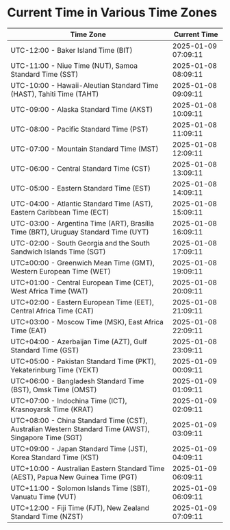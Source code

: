 # Current Time in Various Time Zones

| Time Zone | Current Time |
|-----------|--------------|
| UTC-12:00 - Baker Island Time (BIT) | 2025-01-09 07:09:11 |
| UTC-11:00 - Niue Time (NUT), Samoa Standard Time (SST) | 2025-01-08 08:09:11 |
| UTC-10:00 - Hawaii-Aleutian Standard Time (HAST), Tahiti Time (TAHT) | 2025-01-08 09:09:11 |
| UTC-09:00 - Alaska Standard Time (AKST) | 2025-01-08 10:09:11 |
| UTC-08:00 - Pacific Standard Time (PST) | 2025-01-08 11:09:11 |
| UTC-07:00 - Mountain Standard Time (MST) | 2025-01-08 12:09:11 |
| UTC-06:00 - Central Standard Time (CST) | 2025-01-08 13:09:11 |
| UTC-05:00 - Eastern Standard Time (EST) | 2025-01-08 14:09:11 |
| UTC-04:00 - Atlantic Standard Time (AST), Eastern Caribbean Time (ECT) | 2025-01-08 15:09:11 |
| UTC-03:00 - Argentina Time (ART), Brasília Time (BRT), Uruguay Standard Time (UYT) | 2025-01-08 16:09:11 |
| UTC-02:00 - South Georgia and the South Sandwich Islands Time (SGT) | 2025-01-08 17:09:11 |
| UTC±00:00 - Greenwich Mean Time (GMT), Western European Time (WET) | 2025-01-08 19:09:11 |
| UTC+01:00 - Central European Time (CET), West Africa Time (WAT) | 2025-01-08 20:09:11 |
| UTC+02:00 - Eastern European Time (EET), Central Africa Time (CAT) | 2025-01-08 21:09:11 |
| UTC+03:00 - Moscow Time (MSK), East Africa Time (EAT) | 2025-01-08 22:09:11 |
| UTC+04:00 - Azerbaijan Time (AZT), Gulf Standard Time (GST) | 2025-01-08 23:09:11 |
| UTC+05:00 - Pakistan Standard Time (PKT), Yekaterinburg Time (YEKT) | 2025-01-09 00:09:11 |
| UTC+06:00 - Bangladesh Standard Time (BST), Omsk Time (OMST) | 2025-01-09 01:09:11 |
| UTC+07:00 - Indochina Time (ICT), Krasnoyarsk Time (KRAT) | 2025-01-09 02:09:11 |
| UTC+08:00 - China Standard Time (CST), Australian Western Standard Time (AWST), Singapore Time (SGT) | 2025-01-09 03:09:11 |
| UTC+09:00 - Japan Standard Time (JST), Korea Standard Time (KST) | 2025-01-09 04:09:11 |
| UTC+10:00 - Australian Eastern Standard Time (AEST), Papua New Guinea Time (PGT) | 2025-01-09 06:09:11 |
| UTC+11:00 - Solomon Islands Time (SBT), Vanuatu Time (VUT) | 2025-01-09 06:09:11 |
| UTC+12:00 - Fiji Time (FJT), New Zealand Standard Time (NZST) | 2025-01-09 07:09:11 |
